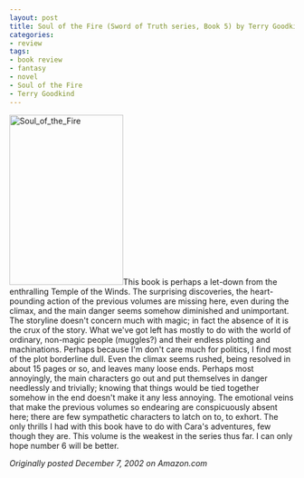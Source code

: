 ```yaml
---
layout: post
title: Soul of the Fire (Sword of Truth series, Book 5) by Terry Goodkind
categories:
- review
tags:
- book review
- fantasy
- novel
- Soul of the Fire
- Terry Goodkind
---
```

<img title="Soul_of_the_Fire" src="http://www.yentran.org/blog/wp-content/uploads/2011/09/Soul_of_the_Fire-201x300.jpg" width="201" height="300" />This book is perhaps a let-down from the enthralling Temple of the Winds. The surprising discoveries, the heart-pounding action of the previous volumes are missing here, even during the climax, and the main danger seems somehow diminished and unimportant. The storyline doesn't concern much with magic; in fact the absence of it is the crux of the story. What we've got left has mostly to do with the world of ordinary, non-magic people (muggles?) and their endless plotting and machinations. Perhaps because I'm don't care much for politics, I find most of the plot borderline dull. Even the climax seems rushed, being resolved in about 15 pages or so, and leaves many loose ends. Perhaps most annoyingly, the main characters go out and put themselves in danger needlessly and trivially; knowing that things would be tied together somehow in the end doesn't make it any less annoying. The emotional veins that make the previous volumes so endearing are conspicuously absent here; there are few sympathetic characters to latch on to, to exhort. The only thrills I had with this book have to do with Cara's adventures, few though they are. This volume is the weakest in the series thus far. I can only hope number 6 will be better.

*Originally posted December 7, 2002 on Amazon.com*
